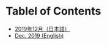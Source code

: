 # Tablel of Contents

* [2019年12月（日本語）](./doc/2019-12.md)
* [Dec. 2019 (English)](./doc/2019-12-en.md)
